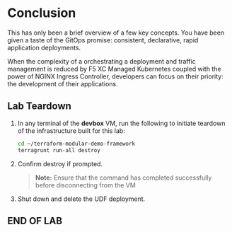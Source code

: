 # Conclusion

This has only been a brief overview of a few key concepts. You have been given a taste of the GitOps promise: consistent, declarative, rapid application deployments.

When the complexity of a orchestrating a deployment and traffic management is reduced by F5 XC Managed Kubernetes coupled with the power of NGINX Ingress Controller, developers can focus on their priority: the development of their applications.

## Lab Teardown

1. In any terminal of the **devbox** VM, run the following to initiate teardown of the infrastructure built for this lab:

    ```bash
    cd ~/terraform-modular-demo-framework
    terragrunt run-all destroy 
    ```

1. Confirm destroy if prompted.

    > **Note:** Ensure that the command has completed successfully before disconnecting from the VM

1. Shut down and delete the UDF deployment.

## END OF LAB
